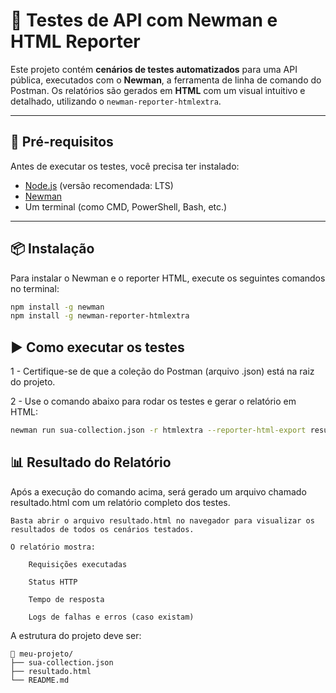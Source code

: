 # 🧪 Testes de API com Newman e HTML Reporter

Este projeto contém **cenários de testes automatizados** para uma API pública, executados com o **Newman**, a ferramenta de linha de comando do Postman. Os relatórios são gerados em **HTML** com um visual intuitivo e detalhado, utilizando o `newman-reporter-htmlextra`.

---

## 📁 Pré-requisitos

Antes de executar os testes, você precisa ter instalado:

- [Node.js](https://nodejs.org/) (versão recomendada: LTS)
- [Newman](https://www.npmjs.com/package/newman)
- Um terminal (como CMD, PowerShell, Bash, etc.)

---

## 📦 Instalação

Para instalar o Newman e o reporter HTML, execute os seguintes comandos no terminal:

```bash
npm install -g newman
npm install -g newman-reporter-htmlextra
```

## ▶️ Como executar os testes

1 - Certifique-se de que a coleção do Postman (arquivo .json) está na raiz do projeto.

2 - Use o comando abaixo para rodar os testes e gerar o relatório em HTML:

```bash
newman run sua-collection.json -r htmlextra --reporter-html-export resultado.html
```

## 📊 Resultado do Relatório

Após a execução do comando acima, será gerado um arquivo chamado resultado.html com um relatório completo dos testes.

    Basta abrir o arquivo resultado.html no navegador para visualizar os resultados de todos os cenários testados.

    O relatório mostra:

        Requisições executadas

        Status HTTP

        Tempo de resposta

        Logs de falhas e erros (caso existam)

A estrutura do projeto deve ser:

```pgsql
📁 meu-projeto/
├── sua-collection.json
├── resultado.html
└── README.md
```
